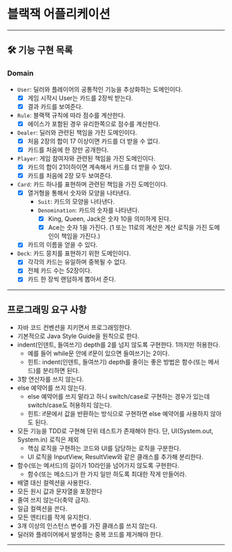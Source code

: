 # 블랙잭 어플리케이션

---

## 🛠 기능 구현 목록

### Domain

* `User`: 딜러와 플레이어의 공통적인 기능을 추상화하는 도메인이다.
  * [x] 게임 시작시 User는 카드를 2장씩 받는다.
  * [x] 결과 카드를 보여준다.

* `Rule`: 블랙잭 규칙에 따라 점수를 계산한다.
  * [x] 에이스가 포함된 경우 유리한쪽으로 점수를 계산한다.

* `Dealer`: 딜러와 관련된 책임을 가진 도메인이다.
  * [x] 처음 2장의 합이 17 이상이면 카드를 더 받을 수 없다.
  * [x] 카드를 처음에 한 장만 공개한다.

* `Player`: 게임 참여자와 관련된 책임을 가진 도메인이다.
  * [x] 카드의 합이 21이하이면 계속해서 카드를 더 받을 수 있다.
  * [x] 카드를 처음에 2장 모두 보여준다.

* `Card`: 카드 하나를 표현하며 관련된 책임을 가진 도메인이다.
  * [x] 열거형을 통해서 숫자와 모양을 나타낸다.
    * `Suit`: 카드의 모양을 나타낸다.
    * `Denomination`: 카드의 숫자를 나타낸다.
      * [x] King, Queen, Jack은 숫자 10을 의미하게 된다.
      * [x] Ace는 숫자 1을 가진다. (1 또는 11로의 계산은 계산 로직을 가진 도메인이 책임을 가진다.)
  * [x] 카드의 이름을 얻을 수 있다.

* `Deck`: 카드 뭉치를 표현하기 위한 도메인이다.
  * [x] 각각의 카드는 유일하며 중복될 수 없다.
  * [x] 전체 카드 수는 52장이다.
  * [x] 카드 한 장씩 랜덤하게 뽑아서 준다.

---

## 프로그래밍 요구 사항

- 자바 코드 컨벤션을 지키면서 프로그래밍한다.
- 기본적으로 Java Style Guide을 원칙으로 한다.
- indent(인덴트, 들여쓰기) depth를 2를 넘지 않도록 구현한다. 1까지만 허용한다.
  - 예를 들어 while문 안에 if문이 있으면 들여쓰기는 2이다.
  - 힌트: indent(인덴트, 들여쓰기) depth를 줄이는 좋은 방법은 함수(또는 메서드)를 분리하면 된다.
- 3항 연산자를 쓰지 않는다.
- else 예약어를 쓰지 않는다.
  - else 예약어를 쓰지 말라고 하니 switch/case로 구현하는 경우가 있는데 switch/case도 허용하지 않는다.
  - 힌트: if문에서 값을 반환하는 방식으로 구현하면 else 예약어를 사용하지 않아도 된다.
- 모든 기능을 TDD로 구현해 단위 테스트가 존재해야 한다. 단, UI(System.out, System.in) 로직은 제외
  - 핵심 로직을 구현하는 코드와 UI를 담당하는 로직을 구분한다.
  - UI 로직을 InputView, ResultView와 같은 클래스를 추가해 분리한다.
- 함수(또는 메서드)의 길이가 10라인을 넘어가지 않도록 구현한다.
  - 함수(또는 메소드)가 한 가지 일만 하도록 최대한 작게 만들어라.
- 배열 대신 컬렉션을 사용한다.
- 모든 원시 값과 문자열을 포장한다
- 줄여 쓰지 않는다(축약 금지).
- 일급 컬렉션을 쓴다.
- 모든 엔티티를 작게 유지한다.
- 3개 이상의 인스턴스 변수를 가진 클래스를 쓰지 않는다.
- 딜러와 플레이어에서 발생하는 중복 코드를 제거해야 한다.

---
  
